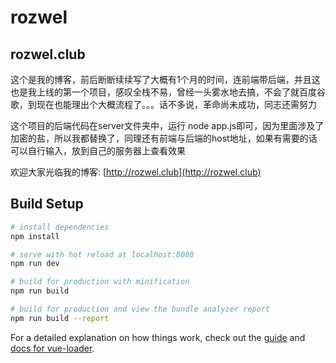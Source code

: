 # rozwel

## rozwel.club

这个是我的博客，前后断断续续写了大概有1个月的时间，连前端带后端，并且这也是我上线的第一个项目，感叹全栈不易，曾经一头雾水地去搞，不会了就百度谷歌，到现在也能理出个大概流程了。。。话不多说，革命尚未成功，同志还需努力

这个项目的后端代码在server文件夹中，运行 node app.js即可，因为里面涉及了加密的盐，所以我都替换了，同理还有前端与后端的host地址，如果有需要的话可以自行输入，放到自己的服务器上查看效果

欢迎大家光临我的博客: [http://rozwel.club](http://rozwel.club)

## Build Setup

``` bash
# install dependencies
npm install

# serve with hot reload at localhost:8080
npm run dev

# build for production with minification
npm run build

# build for production and view the bundle analyzer report
npm run build --report
```

For a detailed explanation on how things work, check out the [guide](http://vuejs-templates.github.io/webpack/) and [docs for vue-loader](http://vuejs.github.io/vue-loader).
